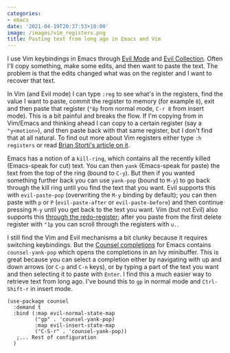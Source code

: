 ```yaml
---
categories:
- emacs
date: '2021-04-19T20:37:53+10:00'
image: /images/vim_registers.png
title: Pasting text from long ago in Emacs and Vim
---
```


I use Vim keybindings in Emacs through [Evil Mode](https://github.com/emacs-evil/evil) and [Evil Collection](https://github.com/emacs-evil/evil-collection/).
Often I'll copy something, make some edits, and then want to paste the text.
The problem is that the edits changed what was on the register and I want to recover that text.

In Vim (and Evil mode) I can type `:reg` to see what's in the registers, find the value I want to paste, commit the register to memory (for example `8`), exit and then paste that register (`"8p` from normal mode, `C-r 8` from insert mode).
This is a bit painful and breaks the flow.
If I'm copying from in Vim/Emacs and thinking ahead I can copy to a certain register (say a `"y<motion>`), and then paste back with that same register, but I don't find that at all natural.
To find out more about Vim registers either type `:h registers` or read [Brian Storti's article on it](https://www.brianstorti.com/vim-registers/).

Emacs has a notion of a `kill-ring`, which contains all the recently killed (Emacs-speak for cut) text.
You can then `yank` (Emacs-speak for paste) the text from the top of the ring (bound to `C-y`).
But then if you wanted something further back you can use `yank-pop` (bound to `M-y`) to go back through the kill ring until you find the text that you want.
Evil supports this with `evil-paste-pop` (overwriting the `M-y` binding by default); you can then paste with `p` or `P` (`evil-paste-after` or `evil-paste-before`) and then continue pressing `M-y` until you get back to the text you want.
Vim (but not Evil) also supports this [through the redo-register](https://stackoverflow.com/a/17014279); after you paste from the first delete register with `"1p` you can scroll through the registers with `u.`.

I still find the Vim and Evil mechanisms a bit clunky because it requires switching keybindings.
But the [Counsel completions](https://github.com/abo-abo/swiper#counsel) for Emacs contains `counsel-yank-pop` which opens the completions in an Ivy minibuffer.
This is great because you can select a completion either by navigating with up and down arrows (or `C-p` and `C-n` keys), or by typing a part of the text you want and then selecting it to paste with `Enter`.
I find this a much easier way to retrieve text from long ago.
I've bound this to `gp` in normal mode and `Ctrl-Shift-r` in insert mode.

```elisp
(use-package counsel
  :demand t
  :bind (:map evil-normal-state-map
         ("gp" . 'counsel-yank-pop)
         :map evil-insert-state-map
         ("C-S-r" . 'counsel-yank-pop))
   ;... Rest of configuration
  )
```